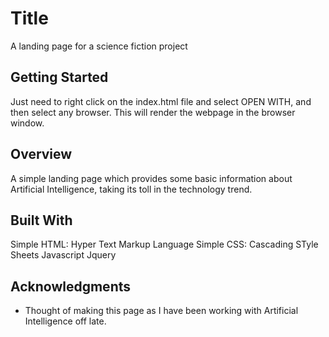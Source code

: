 # Title

A landing page for a science fiction project

## Getting Started

Just need to right click on the index.html file and select OPEN WITH, and then select any browser. This will render the webpage in the browser window.

## Overview

A simple landing page which provides some basic information about Artificial Intelligence, taking its toll in the technology trend.

## Built With

Simple HTML: Hyper Text Markup Language
Simple CSS: Cascading STyle Sheets
Javascript
Jquery

## Acknowledgments

* Thought of making this page as I have been working with Artificial Intelligence off late.